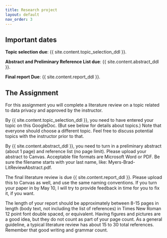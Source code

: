 ```yaml
---
title: Research project
layout: default
nav_order: 3
---
```


## Important dates


**Topic selection due**:   {{ site.content.topic_selection_ddl }}.

**Abstract and Preliminary Reference List due**:   {{ site.content.abstract_ddl }}.

**Final report Due**:   {{ site.content.report_ddl }}.


## The Assignment

For this assignment you will complete a literature review on a topic related to data privacy and approved by the instructor. 

By {{ site.content.topic_selection_ddl }}, you need to have entered your topic on this GoogleDoc. (But see below for details about topics.) Note that everyone should choose a different topic. Feel free to discuss potential topics with the instructor prior to that.

By {{ site.content.abstract_ddl }}, you need to turn in a preliminary abstract (about 1 page) and reference list (no page limit).  Please upload your abstract to Canvas. Acceptable file formats are Microsoft Word or PDF. Be sure the filename starts with your last name, like: Myers-Brad-LitReviewAbstract.pdf.

The final literature review is due {{ site.content.report_ddl }}. Please upload this to Canvas as well, and use the same naming conventions. If you turn your paper in by May 10, I will try to provide feedback in time for you to fix it, if you want.

The length of your report should be approximately between 8-15 pages in length (body text, not including the list of references) in Times New Roman 12 point font double spaced, or equivalent. Having figures and pictures are a good idea, but they do not count as part of your page count. As a general guideline, a typical literature review has about 15 to 30 total references. Remember that good writing and grammar count.

